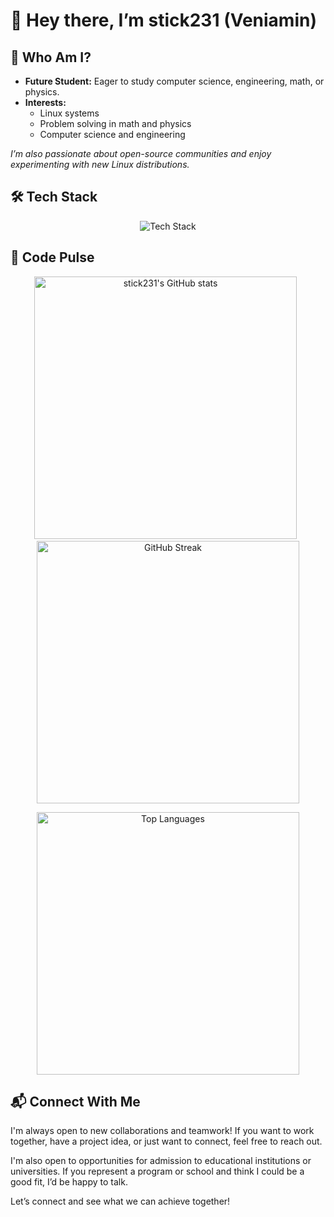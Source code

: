 # 👾 Hey there, I’m stick231 (Veniamin)

## 🌌 Who Am I?
- **Future Student:** Eager to study computer science, engineering, math, or physics.
- **Interests:**  
  - Linux systems  
  - Problem solving in math and physics  
  - Computer science and engineering

_I’m also passionate about open-source communities and enjoy experimenting with new Linux distributions._

## 🛠️ Tech Stack

<p align="center">
  <img src="https://skillicons.dev/icons?i=php,laravel,js,html,css,python,bash,linux" alt="Tech Stack" />
</p>

## 🧬 Code Pulse
<p align="center">
  <img src="https://github-readme-stats.vercel.app/api?username=stick231&show_icons=true&theme=github_dark" alt="stick231's GitHub stats" width="420" />&nbsp;&nbsp;
  <img src="https://streak-stats.demolab.com/?user=stick231&theme=github-dark-blue" alt="GitHub Streak" width="420" />
</p>

<p align="center">
  <img src="https://github-readme-stats.vercel.app/api/top-langs/?username=stick231&layout=compact&theme=github_dark" alt="Top Languages" width="420" />
</p>

## 📬 Connect With Me

I'm always open to new collaborations and teamwork! If you want to work together, have a project idea, or just want to connect, feel free to reach out.

I'm also open to opportunities for admission to educational institutions or universities. If you represent a program or school and think I could be a good fit, I’d be happy to talk.

Let’s connect and see what we can achieve together!
